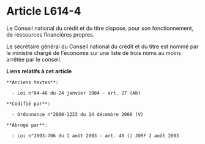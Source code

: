 # Article L614-4

Le Conseil national du crédit et du titre dispose, pour son fonctionnement, de ressources financières propres.

Le secrétaire général du Conseil national du crédit et du titre est nommé par le ministre chargé de l'économie sur une liste
de trois noms au moins arrêtée par le conseil.

**Liens relatifs à cet article**

	**Anciens textes**:

	  - Loi n°84-46 du 24 janvier 1984 - art. 27 (Ab)

	**Codifié par**:

	  - Ordonnance n°2000-1223 du 14 décembre 2000 (V)

	**Abrogé par**:

	  - Loi n°2003-706 du 1 août 2003 - art. 48 () JORF 2 août 2003
